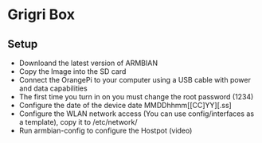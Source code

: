# Grigri Box

## Setup

- Downloand the latest version of ARMBIAN
- Copy the Image into the SD card
- Connect the OrangePi to your computer using a USB cable with power and data capabilities
- The first time you turn in on you must change the root password (1234)
- Configure the date of the device date MMDDhhmm[[CC]YY][.ss]
- Configure the WLAN network access (You can use config/interfaces as a template), copy it to /etc/network/
- Run armbian-config to configure the Hostpot (video)

